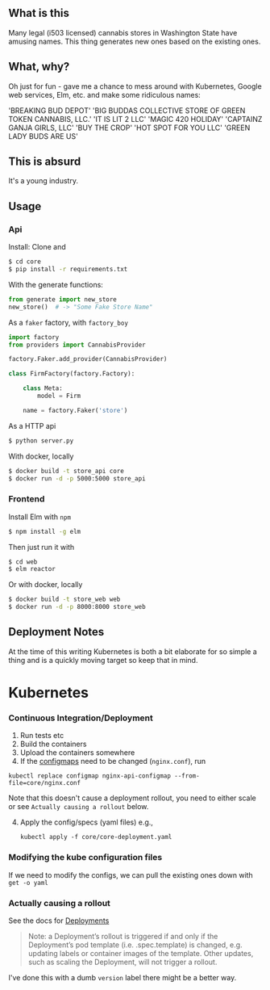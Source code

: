 ## What is this

Many legal (i503 licensed) cannabis stores in Washington State have amusing names. This thing generates new ones based on the existing ones.

## What, why?

Oh just for fun - gave me a chance to mess around with Kubernetes, Google web services, Elm, etc. and make some ridiculous names:

'BREAKING BUD DEPOT'
'BIG BUDDAS COLLECTIVE STORE OF GREEN TOKEN CANNABIS, LLC.'
'IT IS LIT 2 LLC'
'MAGIC 420 HOLIDAY'
'CAPTAINZ GANJA GIRLS, LLC'
'BUY THE CROP'
'HOT SPOT FOR YOU LLC'
'GREEN LADY BUDS ARE US'

## This is absurd

It's a young industry.

## Usage

### Api

Install:
Clone and

```bash
$ cd core
$ pip install -r requirements.txt
```

With the generate functions:

```python
from generate import new_store
new_store()  # -> "Some Fake Store Name"

```

As a `faker` factory, with `factory_boy`

```python
import factory
from providers import CannabisProvider

factory.Faker.add_provider(CannabisProvider)

class FirmFactory(factory.Factory):

    class Meta:
        model = Firm

    name = factory.Faker('store')
```

As a HTTP api

```bash
$ python server.py
```

With docker, locally

```bash
$ docker build -t store_api core
$ docker run -d -p 5000:5000 store_api
```

### Frontend

Install Elm with `npm`

```bash
$ npm install -g elm
```

Then just run it with

```bash
$ cd web
$ elm reactor
```

Or with docker, locally

```bash
$ docker build -t store_web web
$ docker run -d -p 8000:8000 store_web
```

## Deployment Notes

At the time of this writing Kubernetes is both a bit elaborate for so simple a thing and is a quickly moving target so keep that in mind.

# Kubernetes

### Continuous Integration/Deployment

1. Run tests etc
2. Build the containers
3. Upload the containers somewhere
4. If the [configmaps](http://kubernetes.io/docs/user-guide/configmap/) need to be changed (`nginx.conf`), run

  ```
  kubectl replace configmap nginx-api-configmap --from-file=core/nginx.conf
  ```

  Note that this doesn't cause a deployment rollout, you need to either scale or see `Actually causing a rollout` below.

4. Apply the config/specs (yaml files) e.g.,
   ```
   kubectl apply -f core/core-deployment.yaml
   ```

### Modifying the kube configuration files

If we need to modify the configs, we can pull the existing ones down with `get -o yaml`

### Actually causing a rollout

See the docs for [Deployments](http://kubernetes.io/docs/user-guide/deployments/)

> Note: a Deployment’s rollout is triggered if and only if the Deployment’s pod template (i.e. .spec.template) is changed, e.g. updating labels or container images of the template. Other updates, such as scaling the Deployment, will not trigger a rollout.

I've done this with a dumb `version` label there might be a better way.
